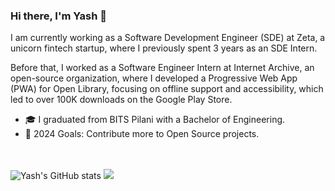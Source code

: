 ### Hi there, I'm Yash 👋
I am currently working as a Software Development Engineer (SDE) at Zeta, a unicorn fintech startup, where I previously spent 3 years as an SDE Intern.  
  
Before that, I worked as a Software Engineer Intern at Internet Archive, an open-source organization, where I developed a Progressive Web App (PWA) for Open Library, focusing on offline support and accessibility, which led to over 100K downloads on the Google Play Store.

- 🎓 I graduated from BITS Pilani with a Bachelor of Engineering.
- 🥅 2024 Goals: Contribute more to Open Source projects.

<br></br>
![Yash's GitHub stats](https://github-readme-stats.vercel.app/api?username=SaravgiYash&show_icons=true&theme=merko)
![](https://github-readme-streak-stats.herokuapp.com/?user=SaravgiYash&show_icons=true&theme=merko)
